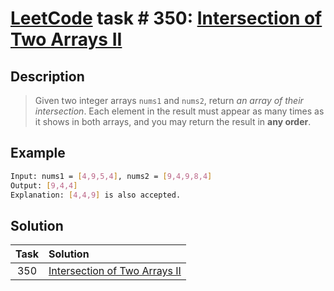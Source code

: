 # [LeetCode][leetcode] task # 350: [Intersection of Two Arrays II][task]

Description
-----------

> Given two integer arrays `nums1` and `nums2`, return _an array of their intersection_.
> Each element in the result must appear as many times as it shows in both arrays,
> and you may return the result in **any order**.

Example
-------

```sh
Input: nums1 = [4,9,5,4], nums2 = [9,4,9,8,4]
Output: [9,4,4]
Explanation: [4,4,9] is also accepted.
```

Solution
--------

| Task | Solution                                  |
|:----:|:------------------------------------------|
| 350  | [Intersection of Two Arrays II][solution] |


[leetcode]: <http://leetcode.com/>
[task]: <https://leetcode.com/problems/intersection-of-two-arrays-ii/>
[solution]: <https://github.com/wellaxis/praxis-leetcode/blob/main/src/main/java/com/witalis/praxis/leetcode/task/h4/p350/option/Practice.java>
